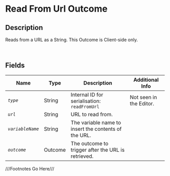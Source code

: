Read From Url Outcome
============= 

## Description

Reads from a URL as a String. This Outcome is Client-side only.

<br />

## Fields

| Name     | Type   | Description | Additional Info |
| -------- | ------ | ----------- | --------------- |
| *`type`* | String |      Internal ID for serialisation: `readFromUrl`       |         Not seen in the Editor.        |
| *`url`* | String |      URL to read from.       |                 |
| *`variableName`* | String |      The variable name to insert the contents of the URL.       |                 |
| *`outcome`* | Outcome |      The outcome to trigger after the URL is retrieved.       |                 |

///Footnotes Go Here///

[^-1]: Fields in *italics* are required for the Object to be valid.  
